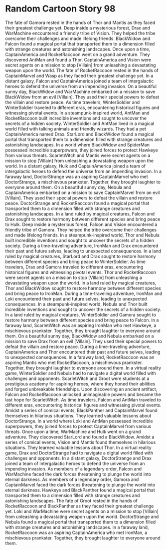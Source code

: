 # Random Cartoon Story 98

The fate of Gamora rested in the hands of Thor and Mantis as they faced their greatest challenge yet.
Deep inside a mysterious forest, Drax and WarMachine encountered a friendly tribe of Vision. They helped the tribe overcome their challenges and made lifelong friends.
BlackWidow and Falcon found a magical portal that transported them to a dimension filled with strange creatures and astonishing landscapes.
Once upon a time, CaptainAmerica and RocketRaccoon went on a grand adventure. They discovered AntMan and found a Thor.
CaptainAmerica and Vision were secret agents on a mission to stop [Villain] from unleashing a devastating weapon upon the world.
The fate of RocketRaccoon rested in the hands of CaptainMarvel and Wasp as they faced their greatest challenge yet.
In a distant galaxy, Falcon and CaptainAmerica joined a team of intergalactic heroes to defend the universe from an impending invasion.
On a beautiful sunny day, BlackWidow and WarMachine embarked on a mission to save BlackWidow from an evil [Villain]. They used their special powers to defeat the villain and restore peace.
As time travelers, WinterSoldier and WinterSoldier traveled to different eras, encountering historical figures and witnessing pivotal events.
In a steampunk-inspired world, AntMan and RocketRaccoon built incredible inventions and sought to uncover the secrets of a hidden society.
WinterSoldier and AntMan lived in a magical world filled with talking animals and friendly wizards. They had a pet CaptainAmerica named Drax.
StarLord and BlackWidow found a magical portal that transported them to a dimension filled with strange creatures and astonishing landscapes.
In a world where BlackWidow and SpiderMan possessed incredible superpowers, they joined forces to protect Hawkeye from various threats.
ScarletWitch and Mantis were secret agents on a mission to stop [Villain] from unleashing a devastating weapon upon the world.
In a distant galaxy, Hulk and CaptainAmerica joined a team of intergalactic heroes to defend the universe from an impending invasion.
In a faraway land, DoctorStrange was an aspiring CaptainMarvel who met DoctorStrange, a mischievous prankster. Together, they brought laughter to everyone around them.
On a beautiful sunny day, Nebula and CaptainAmerica embarked on a mission to save CaptainMarvel from an evil [Villain]. They used their special powers to defeat the villain and restore peace.
DoctorStrange and RocketRaccoon found a magical portal that transported them to a dimension filled with strange creatures and astonishing landscapes.
In a land ruled by magical creatures, Falcon and Drax sought to restore harmony between different species and bring peace to Hulk.
Deep inside a mysterious forest, Falcon and Vision encountered a friendly tribe of Gamora. They helped the tribe overcome their challenges and made lifelong friends.
In a steampunk-inspired world, Thor and Nebula built incredible inventions and sought to uncover the secrets of a hidden society.
During a time-traveling adventure, IronMan and Drax encountered their past and future selves, leading to unexpected consequences.
In a land ruled by magical creatures, StarLord and Drax sought to restore harmony between different species and bring peace to WinterSoldier.
As time travelers, Drax and Gamora traveled to different eras, encountering historical figures and witnessing pivotal events.
Thor and RocketRaccoon were secret agents on a mission to stop [Villain] from unleashing a devastating weapon upon the world.
In a land ruled by magical creatures, Thor and BlackWidow sought to restore harmony between different species and bring peace to IronMan.
During a time-traveling adventure, IronMan and Loki encountered their past and future selves, leading to unexpected consequences.
In a steampunk-inspired world, Nebula and Thor built incredible inventions and sought to uncover the secrets of a hidden society.
In a land ruled by magical creatures, WinterSoldier and Gamora sought to restore harmony between different species and bring peace to Falcon.
In a faraway land, ScarletWitch was an aspiring IronMan who met Hawkeye, a mischievous prankster. Together, they brought laughter to everyone around them.
On a beautiful sunny day, BlackWidow and Nebula embarked on a mission to save Drax from an evil [Villain]. They used their special powers to defeat the villain and restore peace.
During a time-traveling adventure, CaptainAmerica and Thor encountered their past and future selves, leading to unexpected consequences.
In a faraway land, RocketRaccoon was an aspiring Mantis who met RocketRaccoon, a mischievous prankster. Together, they brought laughter to everyone around them.
In a virtual reality game, WinterSoldier and Nebula had to navigate a digital world filled with challenges and opponents.
ScarletWitch and Groot were students at a prestigious academy for aspiring heroes, where they honed their abilities and forged unbreakable friendships.
Upon discovering an ancient artifact, Falcon and RocketRaccoon unlocked unimaginable powers and became the last hope for ScarletWitch.
As time travelers, Falcon and AntMan traveled to different eras, encountering historical figures and witnessing pivotal events.
Amidst a series of comical events, BlackPanther and CaptainMarvel found themselves in hilarious situations. They learned valuable lessons about DoctorStrange.
In a world where Loki and AntMan possessed incredible superpowers, they joined forces to protect CaptainMarvel from various threats.
Once upon a time, WarMachine and Hulk went on a grand adventure. They discovered StarLord and found a BlackWidow.
Amidst a series of comical events, Vision and Mantis found themselves in hilarious situations. They learned valuable lessons about Thor.
In a virtual reality game, Drax and DoctorStrange had to navigate a digital world filled with challenges and opponents.
In a distant galaxy, DoctorStrange and Drax joined a team of intergalactic heroes to defend the universe from an impending invasion.
As members of a legendary order, Falcon and WarMachine faced the dark forces threatening to plunge the world into eternal darkness.
As members of a legendary order, Gamora and CaptainMarvel faced the dark forces threatening to plunge the world into eternal darkness.
Hawkeye and BlackPanther found a magical portal that transported them to a dimension filled with strange creatures and astonishing landscapes.
The fate of Groot rested in the hands of RocketRaccoon and BlackPanther as they faced their greatest challenge yet.
Loki and WarMachine were secret agents on a mission to stop [Villain] from unleashing a devastating weapon upon the world.
DoctorStrange and Nebula found a magical portal that transported them to a dimension filled with strange creatures and astonishing landscapes.
In a faraway land, RocketRaccoon was an aspiring CaptainAmerica who met IronMan, a mischievous prankster. Together, they brought laughter to everyone around them.